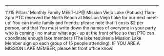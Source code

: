 ---

11/15 Pillars’ Monthly Family MEET-UP@ Mission Viejo Lake (Potluck) 11am-3pm
PTC reserved the North Beach at Mission Viejo Lake for our next meet-up! You can invite family and friends; please note that It costs $2 per person, and that You must write down the names of everyone in your party who is coming- no matter what age- up at the front office so that PTC can coordinate enough lake members (The lake requires a Mission Lake Member sign up each group of 15 people attending). IF YOU ARE A MISSION LAKE MEMBER, please let front office know! 
